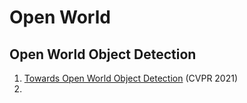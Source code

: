 # Open World
## Open World Object Detection
1. [Towards Open World Object Detection](https://arxiv.org/abs/2103.02603) (CVPR 2021)
2. 
